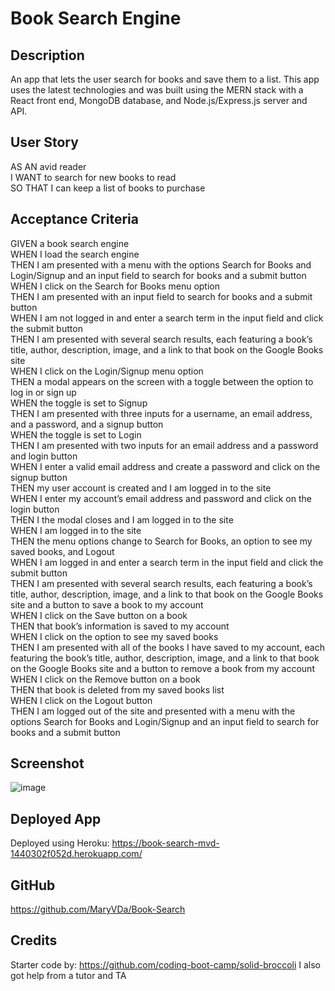 # Book Search Engine

## Description
An app that lets the user search for books and save them to a list. This app uses the latest technologies and was built using the MERN stack with a React front end, MongoDB database, and Node.js/Express.js server and API.

## User Story
AS AN avid reader   
I WANT to search for new books to read    
SO THAT I can keep a list of books to purchase    

## Acceptance Criteria
GIVEN a book search engine    
WHEN I load the search engine    
THEN I am presented with a menu with the options Search for Books and Login/Signup and an input field to search for books and a submit button   
WHEN I click on the Search for Books menu option   
THEN I am presented with an input field to search for books and a submit button   
WHEN I am not logged in and enter a search term in the input field and click the submit button   
THEN I am presented with several search results, each featuring a book’s title, author, description, image, and a link to that book on the Google Books site    
WHEN I click on the Login/Signup menu option   
THEN a modal appears on the screen with a toggle between the option to log in or sign up   
WHEN the toggle is set to Signup   
THEN I am presented with three inputs for a username, an email address, and a password, and a signup button   
WHEN the toggle is set to Login   
THEN I am presented with two inputs for an email address and a password and login button   
WHEN I enter a valid email address and create a password and click on the signup button   
THEN my user account is created and I am logged in to the site   
WHEN I enter my account’s email address and password and click on the login button   
THEN I the modal closes and I am logged in to the site   
WHEN I am logged in to the site   
THEN the menu options change to Search for Books, an option to see my saved books, and Logout   
WHEN I am logged in and enter a search term in the input field and click the submit button   
THEN I am presented with several search results, each featuring a book’s title, author, description, image, and a link to that book on the Google Books site and a button to save a book to my account    
WHEN I click on the Save button on a book   
THEN that book’s information is saved to my account   
WHEN I click on the option to see my saved books   
THEN I am presented with all of the books I have saved to my account, each featuring the book’s title, author, description, image, and a link to that book on the Google Books site and a button to remove a book from my account    
WHEN I click on the Remove button on a book   
THEN that book is deleted from my saved books list   
WHEN I click on the Logout button   
THEN I am logged out of the site and presented with a menu with the options Search for Books and Login/Signup and an input field to search for books and a submit button   

## Screenshot
![image](https://github.com/MaryVDa/Book-Search/assets/122223756/46584af6-18f7-44bc-9ac6-611b82d2588b)


## Deployed App
Deployed using Heroku: https://book-search-mvd-1440302f052d.herokuapp.com/ 

## GitHub
https://github.com/MaryVDa/Book-Search

## Credits
Starter code by: https://github.com/coding-boot-camp/solid-broccoli
I also got help from a tutor and TA

